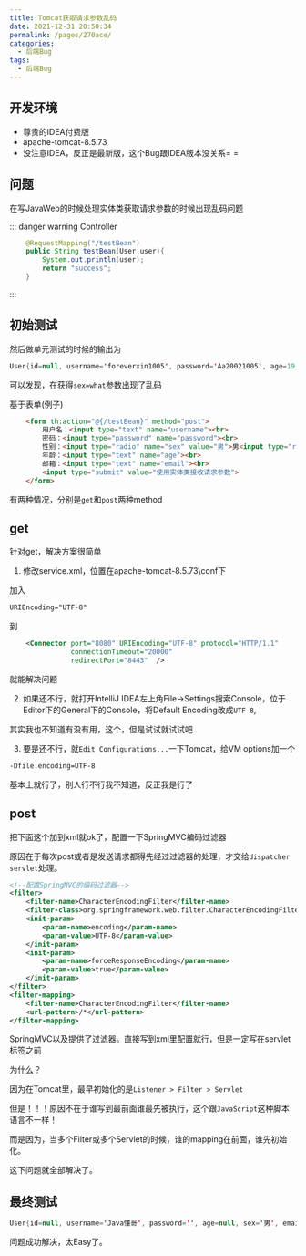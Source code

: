 ```yaml
---
title: Tomcat获取请求参数乱码
date: 2021-12-31 20:50:34
permalink: /pages/270ace/
categories:
  - 后端Bug
tags:
  - 后端Bug
---
```


## 开发环境

- 尊贵的IDEA付费版
- apache-tomcat-8.5.73
- 没注意IDEA，反正是最新版，这个Bug跟IDEA版本没关系= =

## 问题

在写JavaWeb的时候处理实体类获取请求参数的时候出现乱码问题

::: danger warning Controller
```java
    @RequestMapping("/testBean")
    public String testBean(User user){
        System.out.println(user);
        return "success";
    }
```
:::

## 初始测试
然后做单元测试的时候的输出为
```java
User{id=null, username='foreverxin1005', password='Aa20021005', age=19, sex='ç·', email='foreverxin1005@gmail.com'}
```

可以发现，在获得`sex=what`参数出现了乱码

基于表单(例子)
```html
    <form th:action="@{/testBean}" method="post">
        用户名：<input type="text" name="username"><br>
        密码：<input type="password" name="password"><br>
        性别：<input type="radio" name="sex" value="男">男<input type="radio" name="sex" value="女">女<br>
        年龄：<input type="text" name="age"><br>
        邮箱：<input type="text" name="email"><br>
        <input type="submit" value="使用实体类接收请求参数">
    </form>
```
有两种情况，分别是`get`和`post`两种method

## get
针对get，解决方案很简单

1. 修改service.xml，位置在apache-tomcat-8.5.73\conf下

加入
```xml
URIEncoding="UTF-8"
```
到
```xml
    <Connector port="8080" URIEncoding="UTF-8" protocol="HTTP/1.1"
               connectionTimeout="20000"
               redirectPort="8443"  />
```
就能解决问题

2. 如果还不行，就打开IntelliJ IDEA左上角File->Settings搜索Console，位于Editor下的General下的Console，将Default Encoding改成`UTF-8`,

其实我也不知道有没有用，这个，但是试试就试试吧

3. 要是还不行，就`Edit Configurations...`一下Tomcat，给VM options加一个
```xml
-Dfile.encoding=UTF-8
```
基本上就行了，别人行不行我不知道，反正我是行了

## post

把下面这个加到xml就ok了，配置一下SpringMVC编码过滤器

原因在于每次post或者是发送请求都得先经过过滤器的处理，才交给`dispatcher servlet`处理。

```xml
<!--配置SpringMVC的编码过滤器-->
<filter>
    <filter-name>CharacterEncodingFilter</filter-name>
    <filter-class>org.springframework.web.filter.CharacterEncodingFilter</filter-class>
    <init-param>
        <param-name>encoding</param-name>
        <param-value>UTF-8</param-value>
    </init-param>
    <init-param>
        <param-name>forceResponseEncoding</param-name>
        <param-value>true</param-value>
    </init-param>
</filter>
<filter-mapping>
    <filter-name>CharacterEncodingFilter</filter-name>
    <url-pattern>/*</url-pattern>
</filter-mapping>
```

SpringMVC以及提供了过滤器。直接写到xml里配置就行，但是一定写在servlet标签之前

为什么？

因为在Tomcat里，最早初始化的是`Listener > Filter > Servlet`

但是！！！原因不在于谁写到最前面谁最先被执行，这个跟`JavaScript`这种脚本语言不一样！

而是因为，当多个Filter或多个Servlet的时候，谁的mapping在前面，谁先初始化。

这下问题就全部解决了。

## 最终测试
```java
User{id=null, username='Java懂哥', password='', age=null, sex='男', email=''}
```

问题成功解决，太Easy了。



